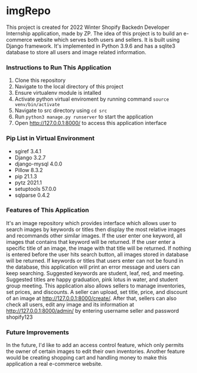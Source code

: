 # imgRepo

This project is created for 2022 Winter Shopify Backedn Developer Internship application, made by ZP. The idea of this project is to build an e-commerce website which serves both users and sellers.
It is built using Django framework. It's implemented in Python 3.9.6 and has a sqlite3 database to store all users and image related information.



### Instructions to Run This Application
1. Clone this repository
2. Navigate to the local directory of this project
3. Ensure virtualenv module is intalled
4. Activate python virtual enviroment by running command `source venv/bin/activate`
5. Navigate to src directory using `cd src`
6. Run `python3 manage.py runserver` to start the application
7. Open http://127.0.0.1:8000/ to access this application interface



### Pip List in Virtual Environment
- sgiref      3.4.1
- Django       3.2.7
- django-mysql 4.0.0
- Pillow       8.3.2
- pip          21.1.3
- pytz         2021.1
- setuptools   57.0.0
- sqlparse     0.4.2



### Features of This Application
It's an image repository which provides interface which allows user to search images by keywords or titles then display the most relative images and recommands other similar images. If the user enter one keyword, all images that contains that keyword will be returned. If the user enter a specific title of an image, the image with that title will be returned. If nothing is entered before the user hits search button, all images stored in database will be returned. If keywords or titles that users enter can not be found in the database, this application will print an error message and users can keep searching. Suggested keywords are student, leaf, red, and meeting. Suggested titles are happy graduation, pink lotus in water, and student group meeting. 
This application also allows sellers to manage inventories, set prices, and discounts. A seller can upload, set title, price, and discount of an image at http://127.0.0.1:8000/create/. After that, sellers can also check all users, edit any image and its information at http://127.0.0.1:8000/admin/ by entering username seller and password shopify123



### Future Improvements
In the future, I'd like to add an access control feature, which only permits the owner of certain images to edit their own inventories. Another feature would be creating shopping cart and handling money to make this application a real e-commerce website.
